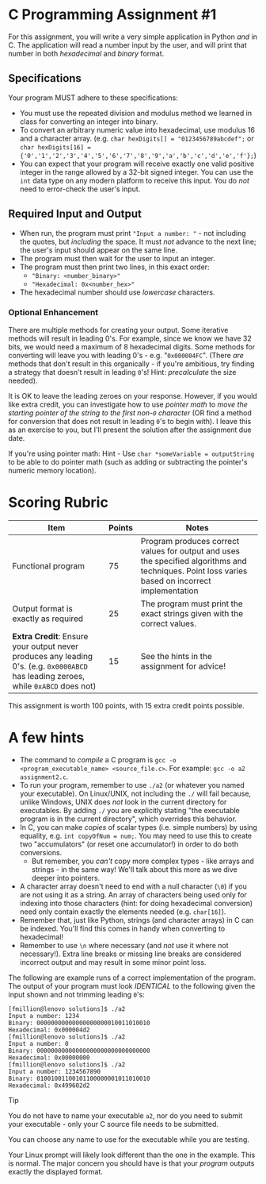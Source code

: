 # C Programming Assignment #1

For this assignment, you will write a very simple application in Python *and* in C. The application will read a number input by the user, and will print that number in both *hexadecimal* and *binary* format.

## Specifications

Your program MUST adhere to these specifications:

* You must use the repeated division and modulus method we learned in class for converting an integer into binary.
* To convert an arbitrary numeric value into hexadecimal, use modulus 16 and a character array. (e.g. `char hexDigits[] = "0123456789abcdef";` or `char hexDigits[16] = {'0','1','2','3','4','5','6','7','8','9','a','b','c','d','e','f'};`)
* You can expect that your program will receive exactly one valid positive integer in the range allowed by a 32-bit signed integer. You can use the `int` data type on any modern platform to receive this input. You do *not* need to error-check the user's input.

## Required Input and Output

* When run, the program must print `"Input a number: "` - not including the quotes, but *including* the space. It must *not* advance to the next line; the user's input should appear on the same line.
* The program must then wait for the user to input an integer.
* The program must then print two lines, in this exact order:
  * `"Binary: <number_binary>"`
  * `"Hexadecimal: 0x<number_hex>"`
* The hexadecimal number should use *lowercase* characters.

### Optional Enhancement

There are multiple methods for creating your output. Some iterative methods will result in leading 0's. For example, since we know we have 32 bits, we would need a maximum of 8 hexadecimal digits. Some methods for converting will leave you with leading 0's - e.g. "`0x000004FC`". (There *are* methods that don't result in this organically - if you're ambitious, try finding a strategy that doesn't result in leading `0`'s! Hint: *precalculate* the size needed).

It is OK to leave the leading zeroes on your response. However, if you would like extra credit, you can investigate how to use *pointer math* to *move the starting pointer of the string to the first non-`0` character* (OR find a method for conversion that does not result in leading `0`'s to begin with). I leave this as an exercise to you, but I'll present the solution after the assignment due date.

If you're using pointer math: Hint - Use `char *someVariable = outputString` to be able to do pointer math (such as adding or subtracting the pointer's numeric memory location).

# Scoring Rubric

| Item | Points | Notes |
|-|-|-|
| Functional program | 75 | Program produces correct values for output and uses the specified algorithms and techniques. Point loss varies based on incorrect implementation |
| Output format is exactly as required | 25 | The program must print the exact strings given with the correct values. |
| **Extra Credit**: Ensure your output never produces any leading 0's. (e.g. `0x0000ABCD` has leading zeroes, while `0xABCD` does not) | 15 | See the hints in the assignment for advice!

This assignment is worth 100 points, with 15 extra credit points possible.

# A few hints

* The command to *compile* a C program is `gcc -o <program_executable_name> <source_file.c>`. For example: `gcc -o a2 assignment2.c`.
* To run your program, remember to use `./a2` (or whatever you named your executable). On Linux/UNIX, not including the `./` will fail because, unlike Windows, UNIX does *not* look in the current directory for executables. By adding `./` you are explicitly stating "the executable program is in the current directory", which overrides this behavior.
* In C, you can make *copies* of scalar types (i.e. simple numbers) by using equality, e.g. `int copyOfNum = num;`. You may need to use this to create two "accumulators" (or reset one accumulator!) in order to do both conversions.
  * But remember, you *can't* copy more complex types - like arrays and strings - in the same way! We'll talk about this more as we dive deeper into pointers.
* A character array doesn't need to end with a null character (`\0`) if you are not using it as a string. An array of characters being used only for indexing into those characters (hint: for doing hexadecimal conversion) need only contain exactly the elements needed (e.g. `char[16]`).
* Remember that, just like Python, strings (and character arrays) in C can be indexed. You'll find this comes in handy when converting to hexadecimal!
* Remember to use `\n` where necessary (and *not* use it where not necessary!). Extra line breaks or missing line breaks are considered incorrect output and may result in some minor point loss.

The following are example runs of a correct implementation of the program. The output of your program must look *IDENTICAL* to the following given the input shown and not trimming leading `0`'s:

```
[fmillion@lenovo solutions]$ ./a2
Input a number: 1234
Binary: 00000000000000000000010011010010
Hexadecimal: 0x000004d2
[fmillion@lenovo solutions]$ ./a2
Input a number: 0
Binary: 00000000000000000000000000000000
Hexadecimal: 0x00000000
[fmillion@lenovo solutions]$ ./a2
Input a number: 1234567890
Binary: 01001001100101100000001011010010
Hexadecimal: 0x499602d2
```

> [!TIP]
> You do not have to name your executable `a2`, nor do you need to submit your executable - only your C source file needs to be submitted.
>
> You can choose any name to use for the executable while you are testing. 
>
> Your Linux prompt will likely look different than the one in the example. This is normal. The major concern you should have is that your *program* outputs exactly the displayed format.

